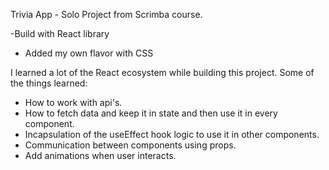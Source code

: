 Trivia App - Solo Project from Scrimba course.

-Build with React library
- Added my own flavor with CSS

I learned a lot of the React ecosystem while building this project.
Some of the things learned:
- How to work with api's.
- How to fetch data and keep it in state and then use it in every component.
- Incapsulation of the useEffect hook logic to use it in other components.
- Communication between components using props.
- Add animations when user interacts.


